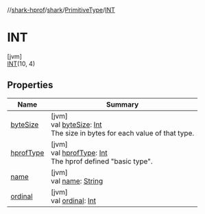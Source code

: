 //[shark-hprof](../../../../index.md)/[shark](../../index.md)/[PrimitiveType](../index.md)/[INT](index.md)

# INT

[jvm]\
[INT](index.md)(10, 4)

## Properties

| Name | Summary |
|---|---|
| [byteSize](../byte-size.md) | [jvm]<br>val [byteSize](../byte-size.md): [Int](https://kotlinlang.org/api/latest/jvm/stdlib/kotlin/-int/index.html)<br>The size in bytes for each value of that type. |
| [hprofType](../hprof-type.md) | [jvm]<br>val [hprofType](../hprof-type.md): [Int](https://kotlinlang.org/api/latest/jvm/stdlib/kotlin/-int/index.html)<br>The hprof defined "basic type". |
| [name](../-b-o-o-l-e-a-n/index.md#-372974862%2FProperties%2F219937657) | [jvm]<br>val [name](../-b-o-o-l-e-a-n/index.md#-372974862%2FProperties%2F219937657): [String](https://kotlinlang.org/api/latest/jvm/stdlib/kotlin/-string/index.html) |
| [ordinal](../-b-o-o-l-e-a-n/index.md#-739389684%2FProperties%2F219937657) | [jvm]<br>val [ordinal](../-b-o-o-l-e-a-n/index.md#-739389684%2FProperties%2F219937657): [Int](https://kotlinlang.org/api/latest/jvm/stdlib/kotlin/-int/index.html) |
